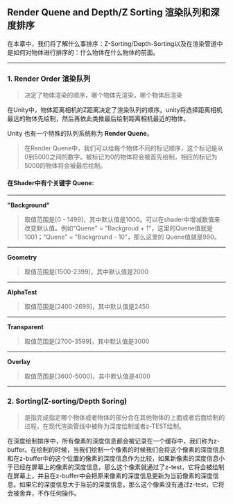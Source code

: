 ## Render Quene and Depth/Z Sorting 渲染队列和深度排序
在本章中，我们将了解什么事排序：Z-Sorting/Depth-Sorting以及在渲染管道中是如何对物体进行排序的：什么物体在什么物体的前面。

---
### 1. Render Order 渲染队列
>决定了物体渲染的顺序，哪个物体先渲染，哪个物体后渲染

在Unity中，物体距离相机的Z距离决定了渲染队列的顺序。unity将选择距离相机最远的物体先绘制，然后再依此类推最后绘制距离相机最近的物体。

Unity 也有一个特殊的队列系统称为 **Render Quene**。
>在Render Quene中，我们可以给每个物体不同的标记顺序，这个标记是从0到5000之间的数字。被标记为0的物体将会被首先绘制，相应的标记为5000的物体将会被最后绘制。 
>

#### 在Shader中有个关键字 **Quene**:
---
**"Background"**
> 取值范围是[0 - 1499]，其中默认值是1000。可以在shader中增减数值来改变默认值。例如"Quene" = "Backgroud + 1"，这里的Quene值就是1001；“Quene" = "Background - 10"，那么这里的 Quene值就是990。
---
**Geometry**
>取值范围是[1500-2399]，其中默认值是2000

---
**AlphaTest**
>取值范围是[2400-2699]，其中默认值是2450

---
**Transparent**
>取值范围是[2700-3599]，其中默认值是3000

---
**Overlay**
>取值范围是[3600-5000]，其中默认值是4000
---
### 2. Sorting(Z-sorting/Depth Soring)
>是指完成指定哪个物体或者物体的部分会在其他物体的上面或者后面绘制的过程。在现代渲染管线中被称为深度绘制或者z-TEST绘制。

在深度绘制排序中，所有像素的深度信息都会被记录在一个缓存中，我们称为z-buffer。在绘制的时候，当我们绘制一个像素的时候我们会将这个像素的深度信息和在z-buffer中的这个位置的像素的深度信息作为比较，如果新像素的深度信息小于已经在屏幕上的像素的深度信息，那么这个像素就通过了z-test，它将会被绘制在屏幕上，并且在z-buffer中会把原来像素的深度信息更新为当前像素的深度信息。如果它的深度信息大于当前的深度信息，那么这个像素没有通过z-test，它将会被舍弃，不作任何操作。
